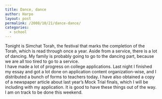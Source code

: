 ```yaml
---
title: Dance, dance
author: Harpo
layout: post
permalink: /2008/10/21/dance-dance/
categories:
  - school
---
```

Tonight is Simchat Torah, the festival that marks the completion of the Torah, which is read through once a year. Aside from a service, there is a lot of dancing. My family is probably going to go to the dancing part, because we are all too tired to go to a service.  
I have made a lot of progress on college applications. Last night I finished my essay and got a lot done on application content organization-wise, and I distributed a bunch of forms to teachers today. I have also obtained a copy of a newspaper article about last year&#8217;s Mock Trial finals, which I will be including with my application. It is good to have these things out of the way. I am on track to be done this weekend.